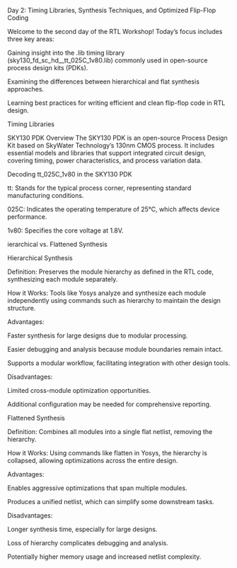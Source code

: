 Day 2: Timing Libraries, Synthesis Techniques, and Optimized Flip-Flop Coding

Welcome to the second day of the RTL Workshop! Today’s focus includes three key areas:

Gaining insight into the .lib timing library (sky130_fd_sc_hd__tt_025C_1v80.lib) commonly used in open-source process design kits (PDKs).

Examining the differences between hierarchical and flat synthesis approaches.

Learning best practices for writing efficient and clean flip-flop code in RTL design.

Timing Libraries

SKY130 PDK Overview
The SKY130 PDK is an open-source Process Design Kit based on SkyWater Technology’s 130nm CMOS process. It includes essential models and libraries that support integrated circuit design, covering timing, power characteristics, and process variation data.

Decoding tt_025C_1v80 in the SKY130 PDK

tt: Stands for the typical process corner, representing standard manufacturing conditions.

025C: Indicates the operating temperature of 25°C, which affects device performance.

1v80: Specifies the core voltage at 1.8V.

ierarchical vs. Flattened Synthesis

Hierarchical Synthesis

Definition: Preserves the module hierarchy as defined in the RTL code, synthesizing each module separately.

How it Works: Tools like Yosys analyze and synthesize each module independently using commands such as hierarchy to maintain the design structure.

Advantages:

Faster synthesis for large designs due to modular processing.

Easier debugging and analysis because module boundaries remain intact.

Supports a modular workflow, facilitating integration with other design tools.

Disadvantages:

Limited cross-module optimization opportunities.

Additional configuration may be needed for comprehensive reporting.

Flattened Synthesis

Definition: Combines all modules into a single flat netlist, removing the hierarchy.

How it Works: Using commands like flatten in Yosys, the hierarchy is collapsed, allowing optimizations across the entire design.

Advantages:

Enables aggressive optimizations that span multiple modules.

Produces a unified netlist, which can simplify some downstream tasks.

Disadvantages:

Longer synthesis time, especially for large designs.

Loss of hierarchy complicates debugging and analysis.

Potentially higher memory usage and increased netlist complexity.
